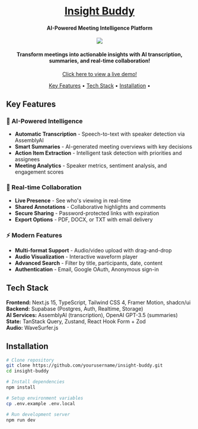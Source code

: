 <h1 align="center">
  <br>
  <a href="https://insight-buddy-two.vercel.app/">Insight Buddy</a>
  <br>
</h1>
<h4 align="center">AI-Powered Meeting Intelligence Platform</h4>

<p align="center">
  <a href="https://skillicons.dev">
    <img src="https://skillicons.dev/icons?i=nextjs,typescript,tailwind,supabase"/>
  </a>
</p>

<h4 align="center">Transform meetings into actionable insights with AI transcription, summaries, and real-time collaboration!</h4>
<p align="center">
  <a href="https://insight-buddy-two.vercel.app/">Click here to view a live demo!</a>
</p>
<p align="center">
  <a href="#key-features">Key Features</a> •
  <a href="#tech-stack">Tech Stack</a> •
  <a href="#installation">Installation</a> •
</p>

## Key Features

### 🤖 AI-Powered Intelligence
- **Automatic Transcription** - Speech-to-text with speaker detection via AssemblyAI
- **Smart Summaries** - AI-generated meeting overviews with key decisions
- **Action Item Extraction** - Intelligent task detection with priorities and assignees
- **Meeting Analytics** - Speaker metrics, sentiment analysis, and engagement scores

### 👥 Real-time Collaboration
- **Live Presence** - See who's viewing in real-time
- **Shared Annotations** - Collaborative highlights and comments
- **Secure Sharing** - Password-protected links with expiration
- **Export Options** - PDF, DOCX, or TXT with email delivery

### ⚡ Modern Features
- **Multi-format Support** - Audio/video upload with drag-and-drop
- **Audio Visualization** - Interactive waveform player
- **Advanced Search** - Filter by title, participants, date, content
- **Authentication** - Email, Google OAuth, Anonymous sign-in

## Tech Stack

**Frontend:** Next.js 15, TypeScript, Tailwind CSS 4, Framer Motion, shadcn/ui  
**Backend:** Supabase (Postgres, Auth, Realtime, Storage)  
**AI Services:** AssemblyAI (transcription), OpenAI GPT-3.5 (summaries)  
**State:** TanStack Query, Zustand, React Hook Form + Zod  
**Audio:** WaveSurfer.js  

## Installation

```bash
# Clone repository
git clone https://github.com/yourusername/insight-buddy.git
cd insight-buddy

# Install dependencies
npm install

# Setup environment variables
cp .env.example .env.local

# Run development server
npm run dev
```
